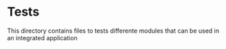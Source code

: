 # Tests

This directory contains files to tests differente modules that can be used in an integrated application
